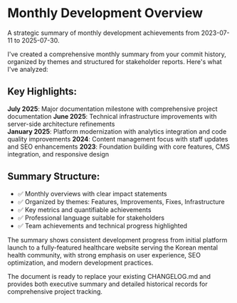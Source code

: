 # Monthly Development Overview

A strategic summary of monthly development achievements from 2023-07-11 to 2025-07-30.

I've created a comprehensive monthly summary from your commit history, organized by themes and structured for stakeholder reports. Here's what I've analyzed:

## Key Highlights:

**July 2025**: Major documentation milestone with comprehensive project documentation
**June 2025**: Technical infrastructure improvements with server-side architecture refinements  
**January 2025**: Platform modernization with analytics integration and code quality improvements
**2024**: Content management focus with staff updates and SEO enhancements
**2023**: Foundation building with core features, CMS integration, and responsive design

## Summary Structure:
- ✅ Monthly overviews with clear impact statements
- ✅ Organized by themes: Features, Improvements, Fixes, Infrastructure
- ✅ Key metrics and quantifiable achievements
- ✅ Professional language suitable for stakeholders
- ✅ Team achievements and technical progress highlighted

The summary shows consistent development progress from initial platform launch to a fully-featured healthcare website serving the Korean mental health community, with strong emphasis on user experience, SEO optimization, and modern development practices.

The document is ready to replace your existing CHANGELOG.md and provides both executive summary and detailed historical records for comprehensive project tracking.
